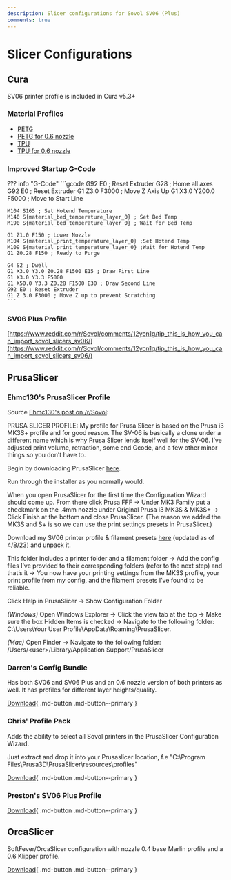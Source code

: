 ```yaml
---
description: Slicer configurations for Sovol SV06 (Plus)
comments: true
---
```


# Slicer Configurations

## Cura

SV06 printer profile is included in Cura v5.3+

### Material Profiles

- [PETG](/files/PETG.curaprofile)
- [PETG for 0.6 nozzle](/files/jeremy_petg_06_super_fast.curaprofile)
- [TPU](/files/TPU.curaprofile)
- [TPU for 0.6 nozzle](/files/TPU_06.curaprofile)

### Improved Startup G-Code

??? info "G-Code"
    ```gcode
    G92 E0 ; Reset Extruder
    G28 ; Home all axes
    G92 E0 ; Reset Extruder
    G1 Z3.0 F3000 ; Move Z Axis Up
    G1 X3.0 Y200.0 F5000 ; Move to Start Line

    M104 S165 ; Set Hotend Tempurature
    M140 S{material_bed_temperature_layer_0} ; Set Bed Temp
    M190 S{material_bed_temperature_layer_0} ; Wait for Bed Temp

    G1 Z1.0 F150 ; Lower Nozzle
    M104 S{material_print_temperature_layer_0} ;Set Hotend Temp
    M109 S{material_print_temperature_layer_0} ;Wait for Hotend Temp
    G1 Z0.28 F150 ; Ready to Purge

    G4 S2 ; Dwell
    G1 X3.0 Y3.0 Z0.28 F1500 E15 ; Draw First Line
    G1 X3.0 Y3.3 F5000
    G1 X50.0 Y3.3 Z0.28 F1500 E30 ; Draw Second Line
    G92 E0 ; Reset Extruder
    G1 Z 3.0 F3000 ; Move Z up to prevent Scratching
    ```

### SV06 Plus Profile

[https://www.reddit.com/r/Sovol/comments/12ycn1g/tip_this_is_how_you_can_import_sovol_slicers_sv06/](https://www.reddit.com/r/Sovol/comments/12ycn1g/tip_this_is_how_you_can_import_sovol_slicers_sv06/)

## PrusaSlicer

### Ehmc130's PrusaSlicer Profile

Source [Ehmc130's post on /r/Sovol](https://www.reddit.com/r/Sovol/comments/11ov0pv/sovol_sv06_prusa_slicer_profile_recommendations/):

PRUSA SLICER PROFILE: My profile for Prusa Slicer is based on the Prusa i3 MK3S+ profile and for good reason. The SV-06 is basically a clone under a different name which is why Prusa Slicer lends itself well for the SV-06. I’ve adjusted print volume, retraction, some end Gcode, and a few other minor things so you don’t have to.

Begin by downloading PrusaSlicer [here](https://www.prusa3d.com/page/prusaslicer_424/).

Run through the installer as you normally would.

When you open PrusaSlicer for the first time the Configuration Wizard should come up. From there click Prusa FFF → Under MK3 Family put a checkmark on the .4mm nozzle under Original Prusa i3 MK3S & MK3S+ → Click Finish at the bottom and close PrusaSlicer. (The reason we added the MK3S and S+ is so we can use the print settings presets in PrusaSlicer.)

Download my SV06 printer profile & filament presets [here](https://www.dropbox.com/s/ac28w7qjaiq0rf7/Sovol%20SV-06%20Prusa%20Slicer%20Config.rar?dl=0) (updated as of 4/8/23) and unpack it.

This folder includes a printer folder and a filament folder → Add the config files I’ve provided to their corresponding folders (refer to the next step) and that’s it → You now have your printing settings from the MK3S profile, your print profile from my config, and the filament presets I’ve found to be reliable.

Click Help in PrusaSlicer → Show Configuration Folder

_(Windows)_ Open Windows Explorer → Click the view tab at the top → Make sure the box Hidden Items is checked → Navigate to the following folder: C:\Users\Your User Profile\AppData\Roaming\PrusaSlicer.

_(Mac)_ Open Finder → Navigate to the following folder: /Users/<user\>/Library/Application Support/PrusaSlicer

### Darren's Config Bundle

Has both SV06 and SV06 Plus and an 0.6 nozzle version of both printers as well. It has profiles for different layer heights/quality.

[Download](/files/PrusaSlicer_config_bundle.ini){ .md-button .md-button--primary }

### Chris' Profile Pack

Adds the ability to select all Sovol printers in the PrusaSlicer Configuration Wizard.

Just extract and drop it into your Prusaslicer location, f.e "C:\Program Files\Prusa3D\PrusaSlicer\resources\profiles"

[Download](/files/prusaslicer_profiles_chris.zip){ .md-button .md-button--primary }

### Preston's SV06 Plus Profile

[Download](/files/Preston_SV06Plus_Prusaslicer.ini){ .md-button .md-button--primary }

## OrcaSlicer 

SoftFever/OrcaSlicer configuration with nozzle 0.4 base Marlin profile and a 0.6 Klipper profile.

[Download](/files/SoftFever.rar){ .md-button .md-button--primary }

